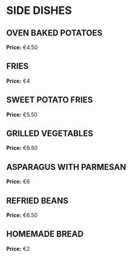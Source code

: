 # SIDE DISHES

## OVEN BAKED POTATOES

**Price:** €4.50

## FRIES

**Price:** €4

## SWEET POTATO FRIES

**Price:** €5.50

## GRILLED VEGETABLES

**Price:** €6.50

## ASPARAGUS WITH PARMESAN

**Price:** €6

## REFRIED BEANS

**Price:** €6.50

## HOMEMADE BREAD

**Price:** €2

